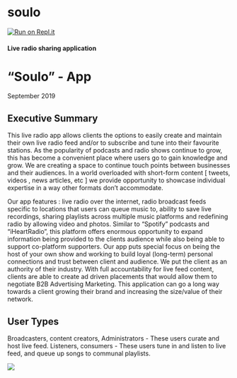 # soulo
[![Run on Repl.it](https://repl.it/badge/github/zayslash/soulo)](https://repl.it/github/zayslash/soulo)
<h4>Live radio sharing application</h4>

<h1>“Soulo” - App</h1>
<p>September 2019</p>
<h2>Executive Summary</h2>

<p>This live radio app allows clients the options to easily create and maintain their own live radio feed and/or to subscribe and tune into their favourite stations. As the popularity of podcasts and radio shows continue to grow, this has become a convenient place where users go to gain knowledge and grow. We are creating a space to continue touch points between businesses and their audiences. In a world overloaded with short-form content [ tweets, videos , news articles, etc ] we provide opportunity to showcase individual expertise in a way other formats don’t accommodate. </p>

Our app features : live radio over the internet, radio broadcast feeds specific to locations that users can queue music to,  ability to save live recordings, sharing playlists across multiple music platforms and redefining radio by allowing video and photos. 
 Similar to “Spotify” podcasts  and “iHeartRadio”, this platform offers enormous opportunity to expand information being provided to the clients audience while also being able to support co-platform supporters. Our app puts special focus on  being the host of your own show and working to build loyal (long-term) personal connections and trust between client and audience. We put the client as an authority of their industry. With full accountability for live feed content, clients are able to create ad driven placements that would allow them to negotiate B2B Advertising Marketing. This application can go a long way towards a client growing their brand and increasing the size/value of their network. 

<h2>User Types </h2>

<p>Broadcasters, content creators, Administrators - These users curate and host live feed.
Listeners, consumers -   These users tune in and listen to live feed, and queue up songs to communal playlists. </p>

<img src="https://github.com/zayslash/soulo/blob/master/souloIN.jpg"/>
